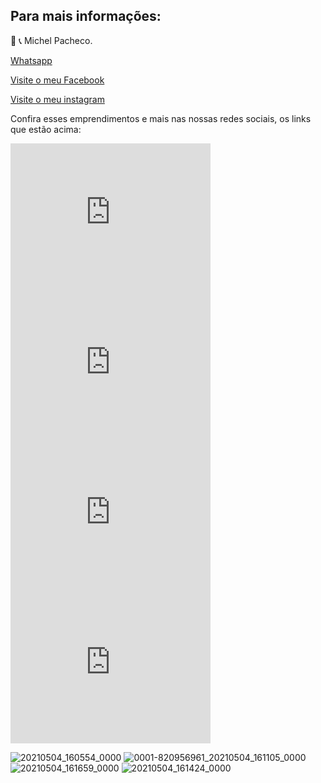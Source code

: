
## Para mais informações: 




📲 📞 Michel Pacheco.

<a href="https://wa.me/message/L2W26WS2QTOHB1">Whatsapp</a>

<a href="https://www.facebook.com/Michelimovel"> Visite o meu Facebook</a> 

<a href="https://www.instagram.com/michel_imoveis/">Visite o meu instagram</a>

Confira esses emprendimentos e mais nas nossas redes sociais, os links que estão acima:

<embed src="https://user-images.githubusercontent.com/67074775/117096822-81ac5880-ad40-11eb-8d5f-78f62aead702.mp4" width="320" height="240">

<embed src="https://user-images.githubusercontent.com/67074775/117096831-8b35c080-ad40-11eb-960a-3d6db87831e3.mp4" width="320" height="240">

<embed src="https://user-images.githubusercontent.com/67074775/117096841-92f56500-ad40-11eb-91bc-10456ae93b8c.mp4" width="320" height="240">

<embed src="https://user-images.githubusercontent.com/67074775/117096979-e798e000-ad40-11eb-93b1-7536d7f0c6a2.mp4" width="320" height="240">


![20210504_160554_0000](https://user-images.githubusercontent.com/67074775/117056562-d4f7ba00-acf2-11eb-9bc1-3d968b8821c6.png)
![0001-820956961_20210504_161105_0000](https://user-images.githubusercontent.com/67074775/117057908-64519d00-acf4-11eb-93ed-13444c049c13.png)
![20210504_161659_0000](https://user-images.githubusercontent.com/67074775/117057911-64ea3380-acf4-11eb-8241-59a7bd7e2b0b.png)
![20210504_161424_0000](https://user-images.githubusercontent.com/67074775/117057914-6582ca00-acf4-11eb-8c81-40f7e64fce87.png)
